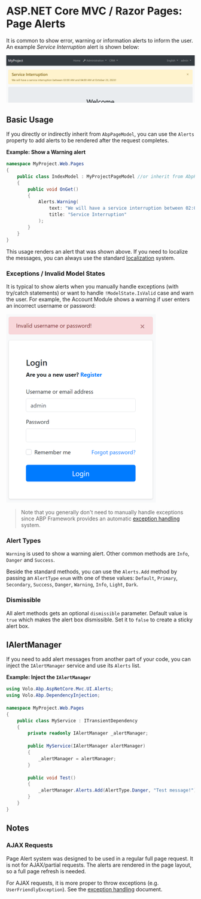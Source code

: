 # ASP.NET Core MVC / Razor Pages: Page Alerts

It is common to show error, warning or information alerts to inform the user. An example *Service Interruption* alert is shown below:

![page-alert-example](../../images/page-alert-example.png)

## Basic Usage

If you directly or indirectly inherit from `AbpPageModel`, you can use the `Alerts` property to add alerts to be rendered after the request completes.

**Example: Show a Warning alert**

```csharp
namespace MyProject.Web.Pages
{
    public class IndexModel : MyProjectPageModel //or inherit from AbpPageModel
    {
        public void OnGet()
        {
            Alerts.Warning(
                text: "We will have a service interruption between 02:00 AM and 04:00 AM at October 23, 2023!",
                title: "Service Interruption"
            );
        }
    }
}
```

This usage renders an alert that was shown above. If you need to localize the messages, you can always use the standard [localization](../../Localization.md) system.

### Exceptions / Invalid Model States

It is typical to show alerts when you manually handle exceptions (with try/catch statements) or want to handle `!ModelState.IsValid` case and warn the user. For example, the Account Module shows a warning if user enters an incorrect username or password:

![page-alert-account-layout](../../images/page-alert-account-layout.png)

> Note that you generally don't need to manually handle exceptions since ABP Framework provides an automatic [exception handling](../../Exception-Handling.md) system.

### Alert Types

`Warning` is used to show a warning alert. Other common methods are `Info`, `Danger` and `Success`.

Beside the standard methods, you can use the `Alerts.Add` method by passing an `AlertType` `enum` with one of these values: `Default`, `Primary`, `Secondary`, `Success`, `Danger`, `Warning`, `Info`, `Light`, `Dark`.

### Dismissible

All alert methods gets an optional `dismissible` parameter. Default value is `true` which makes the alert box dismissible. Set it to `false` to create a sticky alert box.

## IAlertManager

If you need to add alert messages from another part of your code, you can inject the `IAlertManager` service and use its `Alerts` list.

**Example: Inject the `IAlertManager`** 

```csharp
using Volo.Abp.AspNetCore.Mvc.UI.Alerts;
using Volo.Abp.DependencyInjection;

namespace MyProject.Web.Pages
{
    public class MyService : ITransientDependency
    {
        private readonly IAlertManager _alertManager;

        public MyService(IAlertManager alertManager)
        {
            _alertManager = alertManager;
        }

        public void Test()
        {
            _alertManager.Alerts.Add(AlertType.Danger, "Test message!");
        }
    }
}
```

## Notes

### AJAX Requests

Page Alert system was designed to be used in a regular full page request. It is not for AJAX/partial requests. The alerts are rendered in the page layout, so a full page refresh is needed.

For AJAX requests, it is more proper to throw exceptions (e.g. `UserFriendlyException`). See the [exception handling](../../Exception-Handling.md) document.